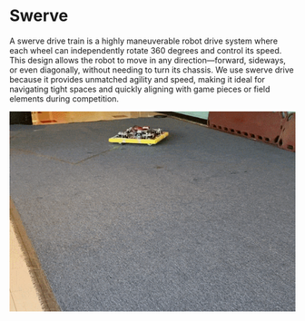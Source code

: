 # Swerve
A swerve drive train is a highly maneuverable robot drive system where each wheel can independently rotate 360 
degrees and control its speed. This design allows the robot to move in any direction—forward, sideways, 
or even diagonally, without needing to turn its chassis. We use swerve drive because it provides unmatched agility and speed,
making it ideal for navigating tight spaces and quickly aligning with game pieces or field elements during competition.

![swerveeeeee](../Assets/swerve.gif)